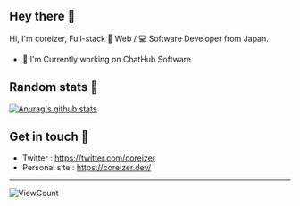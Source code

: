 
<!-- 挨拶 -->
## Hey there 👋

Hi, I'm coreizer, Full-stack 📄 Web / 💻 Software Developer from Japan.

* 📄 I'm Currently working on ChatHub Software


## Random stats 🌟
[![Anurag's github stats](https://github-readme-stats.vercel.app/api?username=coreizer)](https://github.com/anuraghazra/github-readme-stats)


## Get in touch 💬
* Twitter : https://twitter.com/coreizer
* Personal site : https://coreizer.dev/

---

![ViewCount](https://views.whatilearened.today/views/github/coreizer/views.svg?cache=remove)

